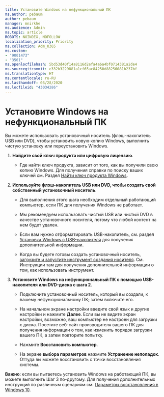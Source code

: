 ```yaml
---
title: Установите Windows на нефункциональный ПК
ms.author: pebaum
author: pebaum
manager: mnirkhe
ms.audience: Admin
ms.topic: article
ROBOTS: NOINDEX, NOFOLLOW
localization_priority: Priority
ms.collection: Adm_O365
ms.custom:
- "9001473"
- "3501"
ms.openlocfilehash: 5bd53d40f14a8116d2efa4a6a4bf0714381a2de4
ms.sourcegitcommit: e332b3229881a1cf65ac84250d88256081b237bf
ms.translationtype: HT
ms.contentlocale: ru-RU
ms.lasthandoff: 03/28/2020
ms.locfileid: "43034286"
---
```

# <a name="install-windows-on-a-nonfunctional-pc"></a>Установите Windows на нефункциональный ПК

Вы можете использовать установочный носитель (флэш-накопитель USB или DVD), чтобы установить новую копию Windows, выполнить чистую установку или переустановить Windows.

1. **Найдите свой ключ продукта или цифровую лицензию**.

    - Где найти ключ продукта, зависит от того, как вы получили свою копию Windows. Для получения справки по поиску ваших ключей см. Раздел [Найти ключ продукта Windows](https://support.microsoft.com/help/10749/windows-10-find-product-key). 

2. **Используйте флэш-накопитель USB или DVD, чтобы создать свой собственный установочный носитель**.

    - Для выполнения этого шага необходим отдельный работающий компьютер, если ПК для получения Windows не работает.

    - Мы рекомендуем использовать чистый USB или чистый DVD в качестве установочного носителя, потому что любой контент на нем будет удален.

    - Если вам нужно отформатировать USB-накопитель, см. раздел [Установка Windows с USB-накопителя](https://docs.microsoft.com/windows-hardware/manufacture/desktop/install-windows-from-a-usb-flash-drive) для получения дополнительной информации.

    - Когда вы будете готовы создать установочный носитель, [загрузите и запустите инструмент создания носителя](https://www.microsoft.com/software-download/windows10). См. Инструкции там для получения дополнительной информации о том, как использовать инструмент.

3. **Установите Windows на нефункциональный ПК с помощью USB-накопителя или DVD-диска с шага 2**.

    - Подключите установочный носитель, который вы создали, к вашему нефункциональному ПК; затем включите его.

    - На начальном экране настройки введите свой язык и другие настройки и нажмите **Далее**. Если вы не видите экран настройки, возможно, ваш компьютер не настроен для загрузки с диска. Посетите веб-сайт производителя вашего ПК для получения информации о том, как изменить порядок загрузки вашего ПК, а затем повторите попытку.

    - Нажмите **Восстановить компьютер**.

    - На экране **выбора параметров** нажмите **Устранение неполадок**. Оттуда вы можете восстановить с точки восстановления системы.

**Важно**: если вы пытаетесь установить Windows на работающий ПК, вы можете выполнить Шаг 3 по-другому. Для получения дополнительных инструкций по различным сценариям см. [Параметры восстановления в Windows 10](https://support.microsoft.com/help/12415/windows-10-recovery-options).
